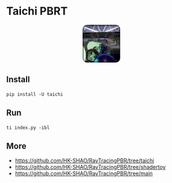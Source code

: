 # Taichi PBRT

<div align=center><img src="./icon.png" width=100></img></div>

## Install

```shell
pip install -U taichi
```

## Run

```shell
ti index.py -ibl
```

## More

- https://github.com/HK-SHAO/RayTracingPBR/tree/taichi
- https://github.com/HK-SHAO/RayTracingPBR/tree/shadertoy
- https://github.com/HK-SHAO/RayTracingPBR/tree/main